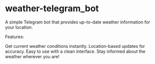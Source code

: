 # weather-telegram_bot

A simple Telegram bot that provides up-to-date weather information for your location.

Features:

Get current weather conditions instantly.
Location-based updates for accuracy.
Easy to use with a clean interface.
Stay informed about the weather wherever you are!
